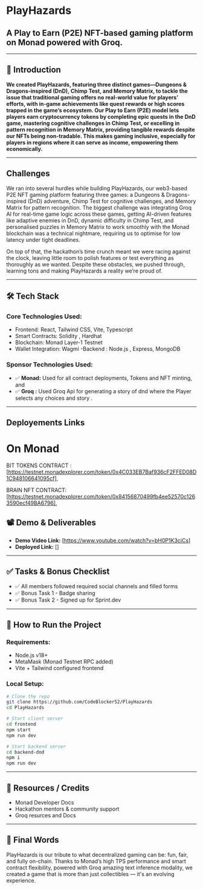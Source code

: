 

# PlayHazards

## A Play to Earn (P2E) NFT-based gaming platform on Monad powered with Groq.

---

## 📌   Introduction

**We created PlayHazards, featuring three distinct games—Dungeons & Dragons-inspired (DnD), Chimp Test, and Memory Matrix, to tackle the issue that traditional gaming offers no real-world value for players’ efforts, with in-game achievements like quest rewards or high scores trapped in the game’s ecosystem. Our Play to Earn (P2E) model lets players earn cryptocurrency tokens by completing epic quests in the DnD game, mastering cognitive challenges in Chimp Test, or excelling in pattern recognition in Memory Matrix, providing tangible rewards despite our NFTs being non-tradable. This makes gaming inclusive, especially for players in regions where it can serve as income, empowering them economically.**


---

## Challenges

We ran into several hurdles while building PlayHazards, our web3-based P2E NFT gaming platform featuring three games: a Dungeons & Dragons-inspired (DnD) adventure, Chimp Test for cognitive challenges, and Memory Matrix for pattern recognition. The biggest challenge was integrating Groq AI for real-time game logic across these games, getting AI-driven features like adaptive enemies in DnD, dynamic difficulty in Chimp Test, and personalised puzzles in Memory Matrix to work smoothly with the Monad blockchain was a technical nightmare, requiring us to optimise for low latency under tight deadlines.

On top of that, the hackathon’s time crunch meant we were racing against the clock, leaving little room to polish features or test everything as thoroughly as we wanted. Despite these obstacles, we pushed through, learning tons and making PlayHazards a reality we’re proud of.

---



## 🛠️ Tech Stack

### Core Technologies Used:
- Frontend: React, Tailwind CSS, Vite, Typescript 
- Smart Contracts: Solidity , Hardhat
- Blockchain: Monad Layer-1 Testnet
- Wallet Integration: Wagmi
-Backend : Node.js , Express,  MongoDB

### Sponsor Technologies Used:
- ✅ **Monad:** Used for all contract deployments, Tokens and NFT minting, and  
- ✅ **Groq :** Used Groq Api for generating  a story of dnd where the Player selects any choices and story .
---

## Deployements Links


# On Monad
  BIT TOKENS CONTRACT : [https://testnet.monadexplorer.com/token/0x4C033EB7Baf936cF2FFED08D1C948106641095cf],

  BRAIN NFT CONTRACT: [https://testnet.monadexplorer.com/token/0x84156870499fb4ee52570c1263590ecf49BA6796],
            




## 📽️ Demo & Deliverables

- **Demo Video Link:** [https://www.youtube.com/watch?v=bH0P1K3ciCs]  
- **Deployed Link:** []  

---

## ✅ Tasks & Bonus Checklist

- ✅ All members followed required social channels and filled forms  
- ✅ Bonus Task 1 - Badge sharing  
- ✅ Bonus Task 2 - Signed up for Sprint.dev  

---

## 🧪 How to Run the Project

### Requirements:
- Node.js v18+
- MetaMask (Monad Testnet RPC added)
- Vite + Tailwind configured frontend

### Local Setup:
```bash
# Clone the repo
git clone https://github.com/CodeBlocker52/PlayHazards
cd PlayHazards

# Start client server
cd frontend 
npm start
npm run dev 

# Start backend server
cd backend-dnd
npm i
npm run dev
```
---



## 📎 Resources / Credits

- Monad Developer Docs   
- Hackathon mentors & community support
- Groq resurces and Docs

---

## 🏁 Final Words

PlayHazards is our tribute to what decentralized gaming can be: fun, fair, and fully on-chain. Thanks to Monad’s high TPS performance and smart contract flexibility, powered with Groq amazing text inference modality,  we created a game that is more than just collectibles — it's an evolving experience.

